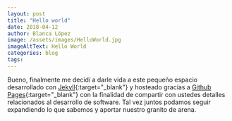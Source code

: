 ```yaml
---
layout: post
title: "Hello world"
date: 2018-04-12
author: Blanca López
image: /assets/images/HelloWorld.jpg
imageAltText: Hello World
categories: blog
tags:
---
```


Bueno, finalmente me decidí a darle vida a este pequeño espacio desarrollado con [Jekyll](http://jekyllrb.com){:target="\_blank"} y hosteado gracías a [Github Pages](https://pages.github.com/){:target="\_blank"} con la finalidad de compartir con ustedes detalles relacionados al desarrollo de software. Tal vez juntos podamos seguir expandiendo lo que sabemos y aportar nuestro granito de arena.

<!--more-->
